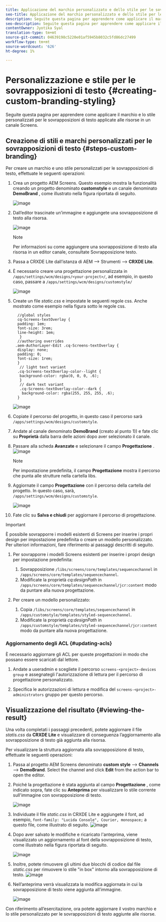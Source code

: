 ```yaml
---
title: Applicazione del marchio personalizzato e dello stile per le sovrapposizioni di testo
seo-title: Applicazione del marchio personalizzato e dello stile per le sovrapposizioni di testo
description: Seguite questa pagina per apprendere come applicare il marchio e lo stile personalizzati per le sovrapposizioni di testo.
seo-description: Seguite questa pagina per apprendere come applicare il marchio e lo stile personalizzati per le sovrapposizioni di testo.
contentOwner: Jyotika Syal
translation-type: tm+mt
source-git-commit: 04639198c5220e01af5945b8032c5fd86dc27499
workflow-type: tm+mt
source-wordcount: '626'
ht-degree: 1%

---
```



# Personalizzazione e stile per le sovrapposizioni di testo {#creating-custom-branding-styling}

Seguite questa pagina per apprendere come applicare il marchio e lo stile personalizzati per le sovrapposizioni di testo applicate alle risorse in un canale Screens.

## Creazione di stili e marchi personalizzati per le sovrapposizioni di testo {#steps-custom-branding}

Per creare un marchio e uno stile personalizzati per le sovrapposizioni di testo, effettuate le seguenti operazioni:

1. Crea un progetto AEM Screens. Questo esempio mostra la funzionalità creando un progetto denominato **customstyle** e un canale denominato **DemoBrand** , come illustrato nella figura riportata di seguito.

   ![image](/help/user-guide/assets/custom-brand/custom-brand1.png)

1. Dall’editor trascinate un’immagine e aggiungete una sovrapposizione di testo alla risorsa.

   ![image](/help/user-guide/assets/custom-brand/custom-brand2.png)

   >[!NOTE]
   >Per informazioni su come aggiungere una sovrapposizione di testo alla risorsa in un editor canale, consultate Sovrapposizione [](/help/user-guide/text-overlay.md)testo.

1. Passa a CRXDE Lite dall’istanza di AEM —> Strumenti —> **CRXDE Lite**.

1. È necessario creare una progettazione personalizzata in `/apps/settings/wcm/designs/<your-project>/`, ad esempio, in questo caso, passare a `/apps/settings/wcm/designs/customstyle/`

   ![image](/help/user-guide/assets/custom-brand/custom-brand3.png)

1. Create un file *static.css* e impostate le seguenti regole css. Anche mostrato come esempio nella figura sotto le regole css.

   ```shell
     //global styles
     cq-Screens-textOverlay {
     padding: 1em;
     font-size: 3rem;
     line-height: 1em;
      }
     //authoring overrides
    .aem-AuthorLayer-Edit .cq-Screens-textOverlay {
     display: none;
     padding: 0;
     font-size: 1rem;
     }
      // light text variant
     .cq-Screens-textOverlay-color--light {
      background-color: rgba(0, 0, 0, .6);
      }
      // dark text variant
      .cq-Screens-textOverlay-color--dark {
       background-color: rgba(255, 255, 255, .6);
     }
   ```

   ![image](/help/user-guide/assets/custom-brand/custom-brand4.png)

1. Copiate il percorso del progetto, in questo caso il percorso sarà `/apps/settings/wcm/designs/customstyle`.

1. Andate al canale denominato **DemoBrand** (creato al punto 1)) e fate clic su **Proprietà** dalla barra delle azioni dopo aver selezionato il canale.

1. Passare alla scheda **Avanzate** e selezionare il campo **Progettazione** .
   ![image](/help/user-guide/assets/custom-brand/custom-brand5.png)

   >[!NOTE]
   >Per impostazione predefinita, il campo **Progettazione** mostra il percorso che punta alle strutture nella cartella libs.

1. Aggiornate il campo **Progettazione** con il percorso della cartella del progetto. In questo caso, sarà, `/apps/settings/wcm/designs/customstyle`.

   ![image](/help/user-guide/assets/custom-brand/custom-brand6.png)

1. Fate clic su **Salva e chiudi** per aggiornare il percorso di progettazione.

>[!IMPORTANT]
> È possibile sovrapporre i modelli esistenti di Screens per inserire i propri design per impostazione predefinita o creare un modello personalizzato. Per ulteriori informazioni, fare riferimento ai passaggi descritti di seguito.

1. Per sovrapporre i modelli Screens esistenti per inserire i propri design per impostazione predefinita:

   1. Sovrapposizione `/libs/screens/core/templates/sequencechannel` in `/apps/screens/core/templates/sequencechannel`.
   1. Modificate la proprietà *cq:designPath* in `/apps/screens/core/templates/sequencechannel/jcr:content` modo da puntare alla nuova progettazione.

1. Per creare un modello personalizzato:
   1. Copia `/libs/screens/core/templates/sequencechannel` in `/apps/customstyle/templates/styled-sequencechannel`.
   1. Modificate la proprietà *cq:designPath* in `/apps/customstyle/templates/styled-sequencechannel/jcr:content` modo da puntare alla nuova progettazione.


### Aggiornamento degli ACL {#updating-acls}

È necessario aggiornare gli ACL per queste progettazioni in modo che possano essere scaricati dal lettore.

1. Andate a useradmin e scegliete il percorso `screens-<project>-devices group` e assegnategli l&#39;autorizzazione di lettura per il percorso di progettazione personalizzato.

1. Specifica le autorizzazioni di lettura e modifica del `screens-<project>-administrators` gruppo per questo percorso.

## Visualizzazione del risultato {#viewing-the-result}

Una volta completati i passaggi precedenti, potete aggiornare il file *statis.css* da **CRXDE Lite** e visualizzare di conseguenza l’aggiornamento alla sovrapposizione di testo già aggiunta alla risorsa.

Per visualizzare la struttura aggiornata alla sovrapposizione di testo, effettuate le seguenti operazioni:

1. Passa al progetto AEM Screens denominato **custom style** —> **Channels** —> **DemoBrand**. Select the channel and click **Edit** from the action bar to open the editor.

1. Poiché la progettazione è stata aggiunta al campo **Progettazione** , come indicato sopra, fate clic su **Anteprima** per visualizzare lo stile corrente sull&#39;immagine con sovrapposizione di testo.

   ![image](/help/user-guide/assets/custom-brand/custom-brand7.png)

1. Individuate il file *static.css* in CRXDE Lite e aggiungete il font, ad esempio, `font-family: "Lucida Console", Courier, monospace;` a questo file, come illustrato di seguito.
   ![image](/help/user-guide/assets/custom-brand/custom-brand8.png)

1. Dopo aver salvato le modifiche e ricaricato l&#39;anteprima, viene visualizzato un aggiornamento al font della sovrapposizione di testo, come illustrato nella figura riportata di seguito.

   ![image](/help/user-guide/assets/custom-brand/custom-brand9.png)

1. Inoltre, potete rimuovere gli ultimi due blocchi di codice dal file *static.css* per rimuovere lo stile &quot;in box&quot; intorno alla sovrapposizione di testo.
   ![image](/help/user-guide/assets/custom-brand/custom-brand10.png)

1. Nell’anteprima verrà visualizzata la modifica aggiornata in cui la sovrapposizione di testo viene aggiunta all’immagine.

   ![image](/help/user-guide/assets/custom-brand/custom-brand11.png)

Con riferimento all’esercitazione, ora potete aggiornare il vostro marchio e lo stile personalizzato per le sovrapposizioni di testo aggiunte alle risorse.









